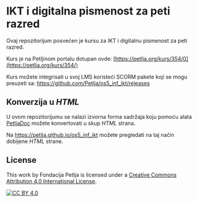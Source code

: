 # IKT i digitalna pismenost za peti razred

Ovaj repozitorijum posvećen je kursu za IKT i digitalnu pismenost za peti razred. 

Kurs je na Petljinom portalu dotupan ovde: [https://petlja.org/kurs/354/0](https://petlja.org/kurs/354/)

Kurs možete integrisati u svoj LMS koristeći SCORM pakete koji se mogu preuzeti sa: https://github.com/Petlja/os5_inf_ikt/releases

## Konverzija u *HTML*

U ovom repozitorijumu se nalazi izvorna forma sadržaja koju pomoću alata [PetljaDoc](https://github.com/Petlja/PetljaDoc) možete konvertovati u skup *HTML* strana.

Na https://petlja.github.io/os5_inf_ikt možete pregledati na taj način dobijene *HTML* strane.

## License

This work by Fondacija Petlja is licensed under a
[Creative Commons Attribution 4.0 International License][cc-by].

[![CC BY 4.0][cc-by-image]][cc-by]

[cc-by]: http://creativecommons.org/licenses/by/4.0/
[cc-by-image]: https://i.creativecommons.org/l/by/4.0/88x31.png

